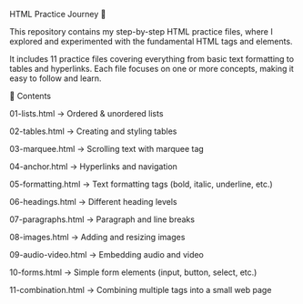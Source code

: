HTML Practice Journey 🚀

This repository contains my step-by-step HTML practice files, where I explored and experimented with the fundamental HTML tags and elements.

It includes 11 practice files covering everything from basic text formatting to tables and hyperlinks. Each file focuses on one or more concepts, making it easy to follow and learn.

📂 Contents

01-lists.html → Ordered & unordered lists

02-tables.html → Creating and styling tables

03-marquee.html → Scrolling text with marquee tag

04-anchor.html → Hyperlinks and navigation

05-formatting.html → Text formatting tags (bold, italic, underline, etc.)

06-headings.html → Different heading levels

07-paragraphs.html → Paragraph and line breaks

08-images.html → Adding and resizing images

09-audio-video.html → Embedding audio and video

10-forms.html → Simple form elements (input, button, select, etc.)

11-combination.html → Combining multiple tags into a small web page
